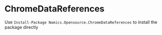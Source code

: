 # ChromeDataReferences

Use `Install-Package Namics.Opensource.ChromeDataReferences` to install the package directly